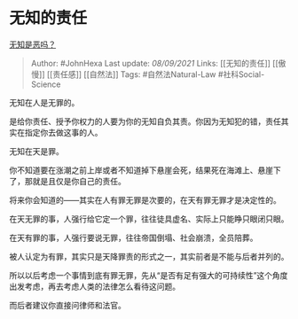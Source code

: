 # 无知的责任
[无知是恶吗？](https://www.zhihu.com/question/485263076/answer/2109427875)

> Author: #JohnHexa 
Last update: *08/09/2021* 
Links: [[无知的责任]] [[傲慢]] [[责任感]] [[自然法]]
Tags: #自然法Natural-Law #社科Social-Science 

无知在人是无罪的。

是给你责任、授予你权力的人要为你的无知自负其责。你因为无知犯的错，责任其实在指定你去做这事的人。

无知在天是罪。

你不知道要在涨潮之前上岸或者不知道掉下悬崖会死，结果死在海滩上、悬崖下了，那就是且仅是你自己的责任。

将来你会知道的——其实在人有罪无罪是次要的，在天有罪无罪才是决定性的。

在天无罪的事，人强行给它定一个罪，往往徒具虚名、实际上只能睁只眼闭只眼。

在天有罪的事，人强行要说无罪，往往帝国倒塌、社会崩溃，全员陪葬。

被人认定为有罪，其实只是天降罪责的形式之一，其实前者是不能与后者并列的。

所以以后考虑一个事情到底有罪无罪，先从“是否有足有强大的可持续性”这个角度出发考虑，再去考虑人类的法律怎么看待这问题。

而后者建议你直接问律师和法官。

  
 